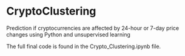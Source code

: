 # CryptoClustering
Prediction if cryptocurrencies are affected by 24-hour or 7-day price changes using Python and unsupervised learning

The full final code is found in the Crypto_Clustering.ipynb file.
